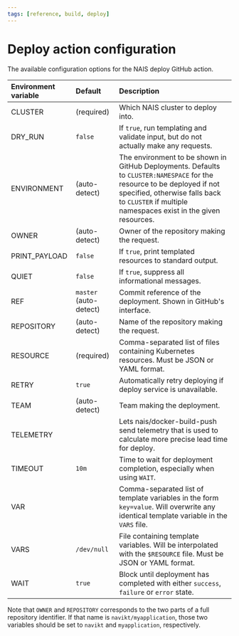 ```yaml
---
tags: [reference, build, deploy]
---
```


# Deploy action configuration

The available configuration options for the NAIS deploy GitHub action.

| Environment variable | Default                | Description                                                                                                                                                                                                                 |
|:---------------------|:-----------------------|:----------------------------------------------------------------------------------------------------------------------------------------------------------------------------------------------------------------------------|
| CLUSTER              | (required)             | Which NAIS cluster to deploy into.                                                                                                                                                                                          |
| DRY_RUN              | `false`                | If `true`, run templating and validate input, but do not actually make any requests.                                                                                                                                        |
| ENVIRONMENT          | (auto-detect)          | The environment to be shown in GitHub Deployments. Defaults to `CLUSTER:NAMESPACE` for the resource to be deployed if not specified, otherwise falls back to `CLUSTER` if multiple namespaces exist in the given resources. |
| OWNER                | (auto-detect)          | Owner of the repository making the request.                                                                                                                                                                                 |
| PRINT_PAYLOAD        | `false`                | If `true`, print templated resources to standard output.                                                                                                                                                                    |
| QUIET                | `false`                | If `true`, suppress all informational messages.                                                                                                                                                                             |
| REF                  | `master` (auto-detect) | Commit reference of the deployment. Shown in GitHub's interface.                                                                                                                                                            |
| REPOSITORY           | (auto-detect)          | Name of the repository making the request.                                                                                                                                                                                  |
| RESOURCE             | (required)             | Comma-separated list of files containing Kubernetes resources. Must be JSON or YAML format.                                                                                                                                 |
| RETRY                | `true`                 | Automatically retry deploying if deploy service is unavailable.                                                                                                                                                             |
| TEAM                 | (auto-detect)          | Team making the deployment.                                                                                                                                                                                                 |
| TELEMETRY            |                        | Lets nais/docker-build-push send telemetry that is used to calculate more precise lead time for deploy.                                                                                                                     |
| TIMEOUT              | `10m`                  | Time to wait for deployment completion, especially when using `WAIT`.                                                                                                                                                       |
| VAR                  |                        | Comma-separated list of template variables in the form `key=value`. Will overwrite any identical template variable in the `VARS` file.                                                                                      |
| VARS                 | `/dev/null`            | File containing template variables. Will be interpolated with the `$RESOURCE` file. Must be JSON or YAML format.                                                                                                            |
| WAIT                 | `true`                 | Block until deployment has completed with either `success`, `failure` or `error` state.                                                                                                                                     |

Note that `OWNER` and `REPOSITORY` corresponds to the two parts of a full repository identifier.
If that name is `navikt/myapplication`, those two variables should be set to `navikt` and `myapplication`, respectively.

